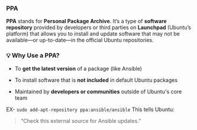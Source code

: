 ### PPA

**PPA** stands for **Personal Package Archive**. It’s a type of **software repository** provided by developers or third parties on **Launchpad** (Ubuntu’s platform) that allows you to install and update software that may not be available—or up-to-date—in the official Ubuntu repositories.

### 💡 Why Use a PPA?

- To **get the latest version** of a package (like Ansible)
    
- To install software that is **not included** in default Ubuntu packages
    
- Maintained by **developers or communities** outside of Ubuntu's core team

EX- ``sudo add-apt-repository ppa:ansible/ansible``
This tells Ubuntu:
> “Check this external source for Ansible updates.”